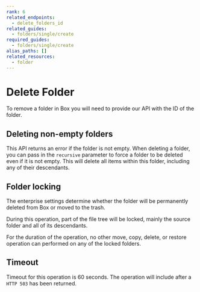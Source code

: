 ```yaml
---
rank: 6
related_endpoints:
  - delete_folders_id
related_guides:
  - folders/single/create
required_guides:
  - folders/single/create
alias_paths: []
related_resources:
  - folder
---
```


# Delete Folder

To remove a folder in Box you will need to provide our API with the ID of the
folder.

<Samples id='delete_folders_id' />

## Deleting non-empty folders

This API returns an error if the folder is not empty. When deleting a
folder, you can pass in the `recursive` parameter to force a
folder to be deleted even if it is not empty. This will delete all
items within this folder, including any of their descendants.

## Folder locking

The enterprise settings determine whether the folder will
be permanently deleted from Box or moved to the trash.

During this operation, part of the file tree will be locked, mainly
the source folder and all of its descendants.

For the duration of the operation, no other move, copy, delete, or restore
operation can performed on any of the locked folders.

## Timeout

Timeout for this operation is 60 seconds. The operation will include
after a `HTTP 503` has been returned.
